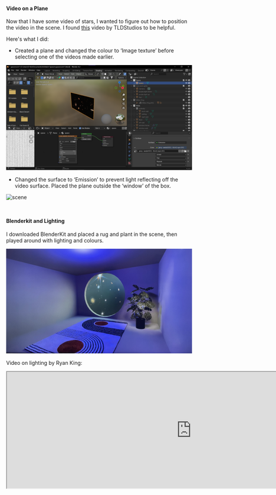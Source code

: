 #### Video on a Plane

Now that I have some video of stars, I wanted to figure out how to position the video in the scene. I found [this](https://www.youtube.com/watch?v=ssnJ8yewQ2A&t=2s) video by TLDStudios to be helpful.  

Here's what I did:  

* Created a plane and changed the colour to ‘Image texture’ before selecting one of the videos made earlier.

![plane](/images/day-3.0.png)

* Changed the surface to ‘Emission’ to prevent light reflecting off the video surface. Placed the plane outside the ‘window’ of the box.

![scene](/images/day-3.1.PNG)

<div style="height: 1em"> </div>

#### Blenderkit and Lighting

I downloaded BlenderKit and placed a rug and plant in the scene, then played around with lighting and colours.


![rug and plant](/images/day-3.2.JPEG)


Video on lighting by Ryan King:

<iframe width="1000" height="315"
src="https://www.youtube.com/embed/JJV8l6MaXxA">
</iframe>

<div style="height: 1em"> </div>
